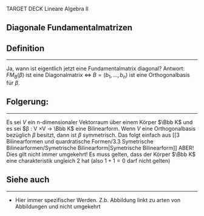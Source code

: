 
TARGET DECK
Lineare Algebra II

Diagonale Fundamentalmatrizen
--
## Definition
***
Ja, wann ist eigentlich jetzt eine Fundamentalmatrix diagonal? Antwort:
$FM_B(\beta)$ ist eine Diagonalmatrix $\iff$ $B=(b_1,\dots,b_n)$ ist eine Orthogonalbasis für $\beta$.
## Folgerung:
***
Es sei $V$ ein n-dimensionaler Vektorraum über einem Körper $\Bbb K$ und es sei $β : V ×V → \Bbb K$ eine Bilinearform. Wenn $V$ eine Orthogonalbasis bezüglich $β$ besitzt, dann ist $β$ symmetrisch. Das folgt einfach aus [[3 Bilinearformen und quardratische Formen/3.3 Symetrische Bilinearformen/Symetrische Bilinearform|Symetrische Bilinearform]]
ABER! Dies gilt nicht immer umgekehrt! Es muss gelten, dass der Körper $\Bbb K$ eine charakteristik ungleich 2 hat (also $1+1=0$ darf nicht gelten)
## Siehe auch
***
* Hier immer spezifischer Werden. Z.b. Abbildung linkt zu arten von Abbildungen und nicht umgekehrt